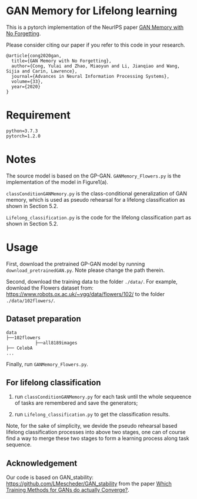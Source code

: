 # GAN Memory for Lifelong learning
This is a pytorch implementation of the NeurIPS paper [GAN Memory with No Forgetting](https://papers.nips.cc/paper/2020/file/bf201d5407a6509fa536afc4b380577e-Paper.pdf).

Please consider citing our paper if you refer to this code in your research.
```
@article{cong2020gan,
  title={GAN Memory with No Forgetting},
  author={Cong, Yulai and Zhao, Miaoyun and Li, Jianqiao and Wang, Sijia and Carin, Lawrence},
  journal={Advances in Neural Information Processing Systems},
  volume={33},
  year={2020}
}
```

# Requirement
```
python=3.7.3
pytorch=1.2.0
```

# Notes
The source model is based on the GP-GAN.
`GANMemory_Flowers.py` is the implementation of the model in Figure1(a).

`classConditionGANMemory.py` is the class-conditional generalization of GAN memory, which is used as pseudo rehearsal for a lifelong classification as shown in Section 5.2.

`Lifelong_classification.py` is the code for the lifelong classification part as shown in Section 5.2.

# Usage

First, download the pretrained GP-GAN model by running `download_pretrainedGAN.py`. Note please change the path therein.

Second, download the training data to the folder `./data/`. For example, download the Flowers dataset from: https://www.robots.ox.ac.uk/~vgg/data/flowers/102/ to the folder `./data/102flowers/`.


## Dataset preparation
```angular2
data
├──102flowers
           ├──all8189images
├── CelebA
...
```

Finally, run `GANMemory_Flowers.py`.


## For lifelong classification

1. run `classConditionGANMemory.py` for each task until the whole sequeence of tasks are remembered and save the generators;

2. run `Lifelong_classification.py` to get the classification results.

Note, for the sake of simplicity, we devide the pseudo rehearsal based lifelong classification processes into above two stages, one can of course find a way to merge these two stages to form a learning process along task sequence.


## Acknowledgement
Our code is based on GAN_stability: https://github.com/LMescheder/GAN_stability from the paper [Which Training Methods for GANs do actually Converge?](https://avg.is.tuebingen.mpg.de/publications/meschedericml2018).
